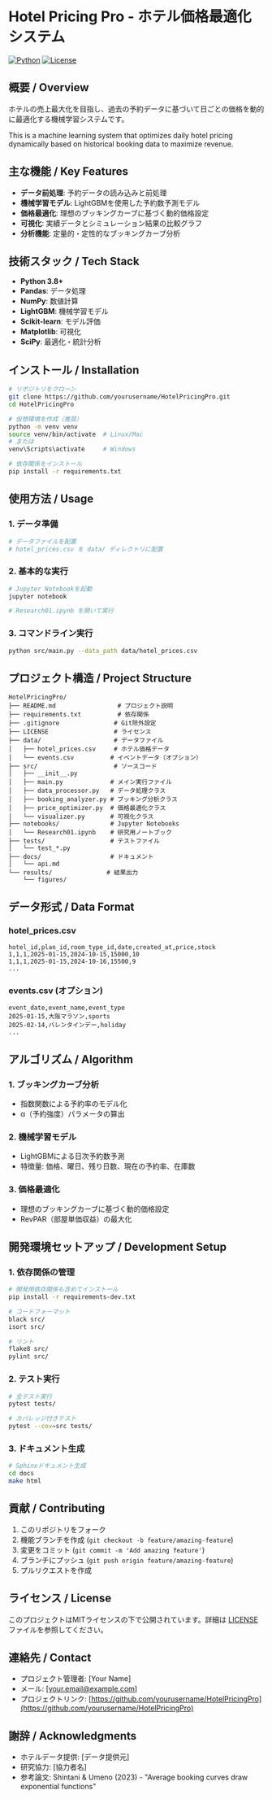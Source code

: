 # Hotel Pricing Pro - ホテル価格最適化システム

[![Python](https://img.shields.io/badge/Python-3.8+-blue.svg)](https://www.python.org/downloads/)
[![License](https://img.shields.io/badge/License-MIT-green.svg)](LICENSE)

## 概要 / Overview

ホテルの売上最大化を目指し、過去の予約データに基づいて日ごとの価格を動的に最適化する機械学習システムです。

This is a machine learning system that optimizes daily hotel pricing dynamically based on historical booking data to maximize revenue.

## 主な機能 / Key Features

- **データ前処理**: 予約データの読み込みと前処理
- **機械学習モデル**: LightGBMを使用した予約数予測モデル
- **価格最適化**: 理想のブッキングカーブに基づく動的価格設定
- **可視化**: 実績データとシミュレーション結果の比較グラフ
- **分析機能**: 定量的・定性的なブッキングカーブ分析

## 技術スタック / Tech Stack

- **Python 3.8+**
- **Pandas**: データ処理
- **NumPy**: 数値計算
- **LightGBM**: 機械学習モデル
- **Scikit-learn**: モデル評価
- **Matplotlib**: 可視化
- **SciPy**: 最適化・統計分析

## インストール / Installation

```bash
# リポジトリをクローン
git clone https://github.com/yourusername/HotelPricingPro.git
cd HotelPricingPro

# 仮想環境を作成（推奨）
python -m venv venv
source venv/bin/activate  # Linux/Mac
# または
venv\Scripts\activate     # Windows

# 依存関係をインストール
pip install -r requirements.txt
```

## 使用方法 / Usage

### 1. データ準備
```python
# データファイルを配置
# hotel_prices.csv を data/ ディレクトリに配置
```

### 2. 基本的な実行
```python
# Jupyter Notebookを起動
jupyter notebook

# Research01.ipynb を開いて実行
```

### 3. コマンドライン実行
```bash
python src/main.py --data_path data/hotel_prices.csv
```

## プロジェクト構造 / Project Structure

```
HotelPricingPro/
├── README.md                 # プロジェクト説明
├── requirements.txt          # 依存関係
├── .gitignore               # Git除外設定
├── LICENSE                  # ライセンス
├── data/                    # データファイル
│   ├── hotel_prices.csv     # ホテル価格データ
│   └── events.csv          # イベントデータ（オプション）
├── src/                     # ソースコード
│   ├── __init__.py
│   ├── main.py             # メイン実行ファイル
│   ├── data_processor.py   # データ処理クラス
│   ├── booking_analyzer.py # ブッキング分析クラス
│   ├── price_optimizer.py  # 価格最適化クラス
│   └── visualizer.py       # 可視化クラス
├── notebooks/              # Jupyter Notebooks
│   └── Research01.ipynb    # 研究用ノートブック
├── tests/                  # テストファイル
│   └── test_*.py
├── docs/                   # ドキュメント
│   └── api.md
└── results/               # 結果出力
    └── figures/
```

## データ形式 / Data Format

### hotel_prices.csv
```csv
hotel_id,plan_id,room_type_id,date,created_at,price,stock
1,1,1,2025-01-15,2024-10-15,15000,10
1,1,1,2025-01-15,2024-10-16,15500,9
...
```

### events.csv (オプション)
```csv
event_date,event_name,event_type
2025-01-15,大阪マラソン,sports
2025-02-14,バレンタインデー,holiday
...
```

## アルゴリズム / Algorithm

### 1. ブッキングカーブ分析
- 指数関数による予約率のモデル化
- α（予約強度）パラメータの算出

### 2. 機械学習モデル
- LightGBMによる日次予約数予測
- 特徴量: 価格、曜日、残り日数、現在の予約率、在庫数

### 3. 価格最適化
- 理想のブッキングカーブに基づく動的価格設定
- RevPAR（部屋単価収益）の最大化

## 開発環境セットアップ / Development Setup

### 1. 依存関係の管理
```bash
# 開発用依存関係も含めてインストール
pip install -r requirements-dev.txt

# コードフォーマット
black src/
isort src/

# リント
flake8 src/
pylint src/
```

### 2. テスト実行
```bash
# 全テスト実行
pytest tests/

# カバレッジ付きテスト
pytest --cov=src tests/
```

### 3. ドキュメント生成
```bash
# Sphinxドキュメント生成
cd docs
make html
```

## 貢献 / Contributing

1. このリポジトリをフォーク
2. 機能ブランチを作成 (`git checkout -b feature/amazing-feature`)
3. 変更をコミット (`git commit -m 'Add amazing feature'`)
4. ブランチにプッシュ (`git push origin feature/amazing-feature`)
5. プルリクエストを作成

## ライセンス / License

このプロジェクトはMITライセンスの下で公開されています。詳細は [LICENSE](LICENSE) ファイルを参照してください。

## 連絡先 / Contact

- プロジェクト管理者: [Your Name]
- メール: [your.email@example.com]
- プロジェクトリンク: [https://github.com/yourusername/HotelPricingPro](https://github.com/yourusername/HotelPricingPro)

## 謝辞 / Acknowledgments

- ホテルデータ提供: [データ提供元]
- 研究協力: [協力者名]
- 参考論文: Shintani & Umeno (2023) - "Average booking curves draw exponential functions" 